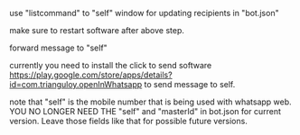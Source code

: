 use "listcommand" to "self" window for updating recipients in "bot.json"

make sure to restart software after above step.

forward message to "self" 

currently you need to install the click to send software https://play.google.com/store/apps/details?id=com.trianguloy.openInWhatsapp to send message to self.

note that "self" is the mobile number that is being used with whatsapp web. YOU NO LONGER NEED THE "self" and "masterId" in bot.json for current version. Leave those fields like that for possible future versions.
